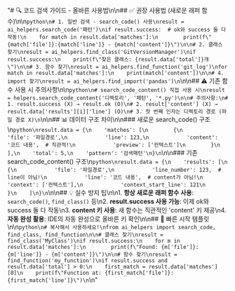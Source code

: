 "# 🔍 코드 검색 가이드 - 올바른 사용법\n\n## ✅ 권장 사용법 (새로운 래퍼 함수)\n\n```python\n# 1. 일반 검색 - search_code() 사용\nresult = ai_helpers.search_code('패턴')\nif result.success:  # ok와 success 둘 다 작동!\n    for match in result.data['matches']:\n        print(f\"{match['file']}:{match['line']} - {match['content']}\")\n\n# 2. 클래스 찾기\nresult = ai_helpers.find_class('GitVersionManager')\nif result.success:\n    print(f\"찾은 클래스: {result.data['total']}개\")\n\n# 3. 함수 찾기\nresult = ai_helpers.find_function('git_log')\nfor match in result.data['matches']:\n    print(match['content'])\n\n# 4. import 찾기\nresult = ai_helpers.find_import('pandas')\n```\n\n## ⚠️ 기존 함수 사용 시 주의사항\n\n```python\n# search_code_content() 직접 사용 시\nresult = helpers.search_code_content('디렉토리', '패턴', '*.py')\n\n# 주의사항:\n# 1. result.success (X) → result.ok (O)\n# 2. result['content'] (X) → result.data['results'][i]['line'] (O)\n# 3. 첫 번째 인자는 디렉토리 경로 (파일 경로 X)\n```\n\n## 📊 데이터 구조 차이\n\n### 새로운 search_code() 구조\n```python\nresult.data = {\n    'matches': [\n        {\n            'file': '파일경로',\n            'line': 123,\n            'content': '코드 내용',  # 직관적!\n            'preview': ['컨텍스트']\n        }\n    ],\n    'total': 5,\n    'pattern': '검색패턴'\n}\n```\n\n### 기존 search_code_content() 구조\n```python\nresult.data = {\n    'results': [\n        {\n            'file': '파일경로',\n            'line_number': 123,  # line이 아님!\n            'line': '코드 내용',  # content가 아님!\n            'context': ['컨텍스트'],\n            'context_start_line': 121\n        }\n    ]\n}\n```\n\n## 💡 실수 방지 팁\n\n1. **항상 새로운 래퍼 함수 사용**: `search_code()`, `find_class()` 등\n2. **result.success 사용 가능**: 이제 ok와 success 둘 다 작동\n3. **content 키 사용**: 새 함수는 직관적인 'content' 키 제공\n4. **자동 완성 활용**: IDE의 자동 완성으로 올바른 키 확인\n\n## 🚀 빠른 시작 템플릿\n\n```python\n# 복사해서 사용하세요!\nfrom ai_helpers import search_code, find_class, find_function\n\n# 클래스 찾기\nresult = find_class('MyClass')\nif result.success:\n    for m in result.data['matches']:\n        print(f\"Found: {m['file']}:{m['line']} - {m['content']}\")\n\n# 함수 찾기\nresult = find_function('my_function')\nif result.success and result.data['total'] > 0:\n    first_match = result.data['matches'][0]\n    print(f\"Function at: {first_match['file']}:{first_match['line']}\")\n```\n"